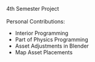 4th Semester Project <br>
<br>
Personal Contributions:
  * Interior Programming <br>
  * Part of Physics Programming <br>
  * Asset Adjustments in Blender <br>
  * Map Asset Placements <br>
